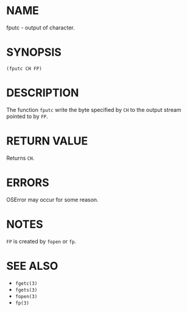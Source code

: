 # NAME
fputc - output of character.

# SYNOPSIS

    (fputc CH FP)

# DESCRIPTION
The function `fputc` write the byte specified by `CH` to the output stream pointed to by `FP`.

# RETURN VALUE
Returns `CH`.

# ERRORS
OSError may occur for some reason.

# NOTES
`FP` is created by `fopen` or `fp`.

# SEE ALSO
- `fgetc(3)`
- `fgets(3)`
- `fopen(3)`
- `fp(3)`
